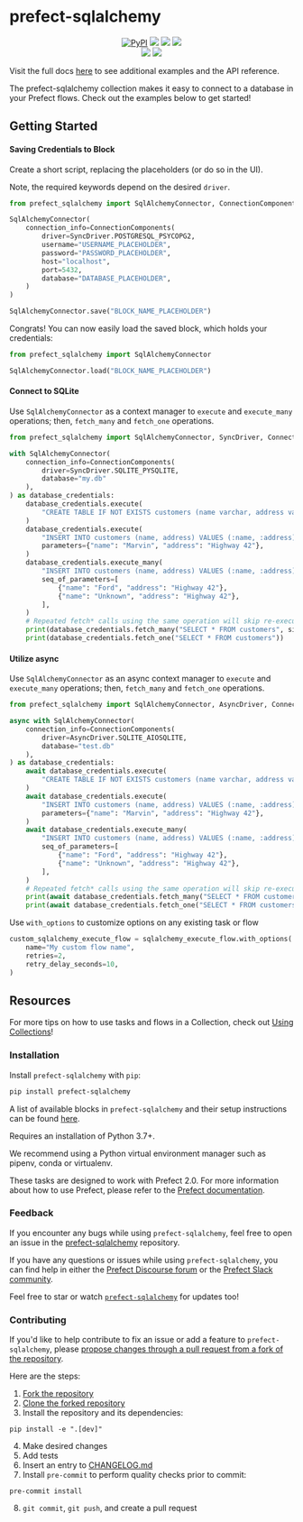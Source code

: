 # prefect-sqlalchemy

<p align="center">
    <a href="https://pypi.python.org/pypi/prefect-sqlalchemy/" alt="PyPI version">
        <img alt="PyPI" src="https://img.shields.io/pypi/v/prefect-sqlalchemy?color=0052FF&labelColor=090422"></a>
    <a href="https://github.com/PrefectHQ/prefect-sqlalchemy/" alt="Stars">
        <img src="https://img.shields.io/github/stars/PrefectHQ/prefect-sqlalchemy?color=0052FF&labelColor=090422" /></a>
    <a href="https://pepy.tech/badge/prefect-sqlalchemy/" alt="Downloads">
        <img src="https://img.shields.io/pypi/dm/prefect-sqlalchemy?color=0052FF&labelColor=090422" /></a>
    <a href="https://github.com/PrefectHQ/prefect-sqlalchemy/pulse" alt="Activity">
        <img src="https://img.shields.io/github/commit-activity/m/PrefectHQ/prefect-sqlalchemy?color=0052FF&labelColor=090422" /></a>
    <br>
    <a href="https://prefect-community.slack.com" alt="Slack">
        <img src="https://img.shields.io/badge/slack-join_community-red.svg?color=0052FF&labelColor=090422&logo=slack" /></a>
    <a href="https://discourse.prefect.io/" alt="Discourse">
        <img src="https://img.shields.io/badge/discourse-browse_forum-red.svg?color=0052FF&labelColor=090422&logo=discourse" /></a>
</p>

Visit the full docs [here](https://PrefectHQ.github.io/prefect-sqlalchemy) to see additional examples and the API reference.

The prefect-sqlalchemy collection makes it easy to connect to a database in your Prefect flows. Check out the examples below to get started!

## Getting Started

#### Saving Credentials to Block

Create a short script, replacing the placeholders (or do so in the UI). 

Note, the required keywords depend on the desired `driver`.

```python
from prefect_sqlalchemy import SqlAlchemyConnector, ConnectionComponents, SyncDriver

SqlAlchemyConnector(
    connection_info=ConnectionComponents(
        driver=SyncDriver.POSTGRESQL_PSYCOPG2,
        username="USERNAME_PLACEHOLDER",
        password="PASSWORD_PLACEHOLDER",
        host="localhost",
        port=5432,
        database="DATABASE_PLACEHOLDER",
    )
)

SqlAlchemyConnector.save("BLOCK_NAME_PLACEHOLDER")
```

Congrats! You can now easily load the saved block, which holds your credentials:

```python
from prefect_sqlalchemy import SqlAlchemyConnector

SqlAlchemyConnector.load("BLOCK_NAME_PLACEHOLDER")
```

#### Connect to SQLite

Use `SqlAlchemyConnector` as a context manager to `execute` and `execute_many` operations; then, `fetch_many` and `fetch_one` operations.

```python
from prefect_sqlalchemy import SqlAlchemyConnector, SyncDriver, ConnectionComponents

with SqlAlchemyConnector(
    connection_info=ConnectionComponents(
        driver=SyncDriver.SQLITE_PYSQLITE,
        database="my.db"
    ),
) as database_credentials:
    database_credentials.execute(
        "CREATE TABLE IF NOT EXISTS customers (name varchar, address varchar);"
    )
    database_credentials.execute(
        "INSERT INTO customers (name, address) VALUES (:name, :address);",
        parameters={"name": "Marvin", "address": "Highway 42"},
    )
    database_credentials.execute_many(
        "INSERT INTO customers (name, address) VALUES (:name, :address);",
        seq_of_parameters=[
            {"name": "Ford", "address": "Highway 42"},
            {"name": "Unknown", "address": "Highway 42"},
        ],
    )
    # Repeated fetch* calls using the same operation will skip re-executing and instead return the next set of results
    print(database_credentials.fetch_many("SELECT * FROM customers", size=2))
    print(database_credentials.fetch_one("SELECT * FROM customers"))
```

#### Utilize async

Use `SqlAlchemyConnector` as an async context manager to `execute` and `execute_many` operations; then, `fetch_many` and `fetch_one` operations.

```python
from prefect_sqlalchemy import SqlAlchemyConnector, AsyncDriver, ConnectionComponents

async with SqlAlchemyConnector(
    connection_info=ConnectionComponents(
        driver=AsyncDriver.SQLITE_AIOSQLITE,
        database="test.db"
    ),
) as database_credentials:
    await database_credentials.execute(
        "CREATE TABLE IF NOT EXISTS customers (name varchar, address varchar);"
    )
    await database_credentials.execute(
        "INSERT INTO customers (name, address) VALUES (:name, :address);",
        parameters={"name": "Marvin", "address": "Highway 42"},
    )
    await database_credentials.execute_many(
        "INSERT INTO customers (name, address) VALUES (:name, :address);",
        seq_of_parameters=[
            {"name": "Ford", "address": "Highway 42"},
            {"name": "Unknown", "address": "Highway 42"},
        ],
    )
    # Repeated fetch* calls using the same operation will skip re-executing and instead return the next set of results
    print(await database_credentials.fetch_many("SELECT * FROM customers", size=2))
    print(await database_credentials.fetch_one("SELECT * FROM customers"))
```

Use `with_options` to customize options on any existing task or flow

```python
custom_sqlalchemy_execute_flow = sqlalchemy_execute_flow.with_options(
    name="My custom flow name",
    retries=2,
    retry_delay_seconds=10,
)
```

## Resources

For more tips on how to use tasks and flows in a Collection, check out [Using Collections](https://orion-docs.prefect.io/collections/usage/)!

### Installation

Install `prefect-sqlalchemy` with `pip`:

```bash
pip install prefect-sqlalchemy
```

A list of available blocks in `prefect-sqlalchemy` and their setup instructions can be found [here](https://PrefectHQ.github.io/prefect-sqlalchemy/#blocks-catalog).

Requires an installation of Python 3.7+.

We recommend using a Python virtual environment manager such as pipenv, conda or virtualenv.

These tasks are designed to work with Prefect 2.0. For more information about how to use Prefect, please refer to the [Prefect documentation](https://orion-docs.prefect.io/).

### Feedback

If you encounter any bugs while using `prefect-sqlalchemy`, feel free to open an issue in the [prefect-sqlalchemy](https://github.com/PrefectHQ/prefect-sqlalchemy) repository.

If you have any questions or issues while using `prefect-sqlalchemy`, you can find help in either the [Prefect Discourse forum](https://discourse.prefect.io/) or the [Prefect Slack community](https://prefect.io/slack).

Feel free to star or watch [`prefect-sqlalchemy`](https://github.com/PrefectHQ/prefect-sqlalchemy) for updates too!

### Contributing

If you'd like to help contribute to fix an issue or add a feature to `prefect-sqlalchemy`, please [propose changes through a pull request from a fork of the repository](https://docs.github.com/en/pull-requests/collaborating-with-pull-requests/proposing-changes-to-your-work-with-pull-requests/creating-a-pull-request-from-a-fork).

Here are the steps:

1. [Fork the repository](https://docs.github.com/en/get-started/quickstart/fork-a-repo#forking-a-repository)
2. [Clone the forked repository](https://docs.github.com/en/get-started/quickstart/fork-a-repo#cloning-your-forked-repository)
3. Install the repository and its dependencies:
```
pip install -e ".[dev]"
```
4. Make desired changes
5. Add tests
6. Insert an entry to [CHANGELOG.md](https://github.com/PrefectHQ/prefect-sqlalchemy/blob/main/CHANGELOG.md)
7. Install `pre-commit` to perform quality checks prior to commit:
```
pre-commit install
```
8. `git commit`, `git push`, and create a pull request

